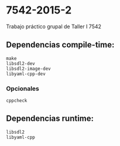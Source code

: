 # 7542-2015-2
Trabajo práctico grupal de Taller I 7542

## Dependencias compile-time:
```
make
libsdl2-dev
libsdl2-image-dev
libyaml-cpp-dev
```

### Opcionales
```
cppcheck
```


## Dependencias runtime:
```
libsdl2
libyaml-cpp
```

